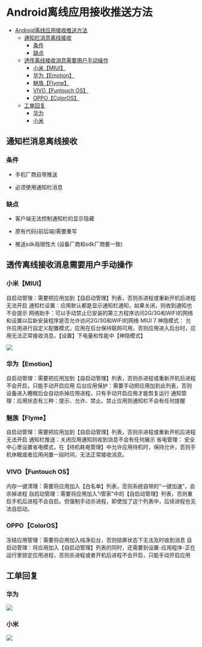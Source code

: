 # Android离线应用接收推送方法

<!-- TOC -->

- [Android离线应用接收推送方法](#android离线应用接收推送方法)
    - [通知栏消息离线接收](#通知栏消息离线接收)
        - [条件](#条件)
        - [缺点](#缺点)
    - [透传离线接收消息需要用户手动操作](#透传离线接收消息需要用户手动操作)
        - [小米【MIUI】](#小米miui)
        - [华为【Emotion】](#华为emotion)
        - [魅族【Flyme】](#魅族flyme)
        - [VIVO【Funtouch OS】](#vivofuntouch-os)
        - [OPPO【ColorOS】](#oppocoloros)
    - [工单回复](#工单回复)
        - [华为](#华为)
        - [小米](#小米)

<!-- /TOC -->

## 通知栏消息离线接收

### 条件

- 手机厂商自带推送

- 必须使用通知栏消息

### 缺点

- 客户端无法控制通知栏的显示隐藏

- 原有代码(前后端)需要重写

- 推送sdk局限性大 (设备厂商和sdk厂商要一致)

## 透传离线接收消息需要用户手动操作

### 小米【MIUI】

自启动管理：需要把应用加到【自启动管理】列表，否则杀进程或重新开机后进程无法开启
通知栏设置：应用默认都是显示通知栏通知，如果关闭，则收到通知也不会提示
网络助手：可以手动禁止已安装的第三方程序访问2G/3G和WIFI的网络和设置以后新安装程序是否允许访问2G/3G和WIFI的网络
MIUI 7 神隐模式： 允许应用进行自定义配置模式，应用在后台保持联网可用，否则应用进入后台时，应用无法正常接收消息。【设置】下电量和性能中【神隐模式】

![](/images/2019-08-07-12-24-56.png)

### 华为【Emotion】

自启动管理：需要把应用加到【自启动管理】列表，否则杀进程或重新开机后进程不会开启，只能手动开启应用
后台应用保护：需要手动把应用加到此列表，否则设备进入睡眠后会自动杀掉应用进程，只有手动开启应用才能恢复运行
通知管理：应用状态有三种：提示、允许、禁止。禁止应用则通知栏不会有任何提醒

### 魅族【Flyme】

自启动管理：需要把应用加到【自启动管理】列表，否则杀进程或重新开机后进程无法开启
通知栏推送：关闭应用通知则收到消息不会有任何展示
省电管理： 安全中心里设置省电模式，在【待机耗电管理】中允许应用待机时，保持允许，否则手机休眠或者应用闲置一段时间，无法正常接收消息。

### VIVO【Funtouch OS】

内存一键清理：需要将应用加入【白名单】列表，否则系统自带的“一键加速”，会杀掉进程
自启动管理：需要将应用加入“i管家”中的【自启动管理】列表，否则重启手机后进程不会自启。但强制手动杀进程，即使加了这个列表中，后续进程也无法自启动。

### OPPO【ColorOS】

冻结应用管理：需要将应用加入纯净后台，否则锁屏状态下无法及时收到消息
自启动管理：将应用加入【自启动管理】列表的同时，还需要到设置-应用程序-正在运行里锁定应用进程，否则杀进程或者开机后进程不会开启，只能手动开启应用

## 工单回复

### 华为

![](/images/2019-08-08-10-24-46.png)

### 小米

![](/images/2019-08-08-10-26-19.png)